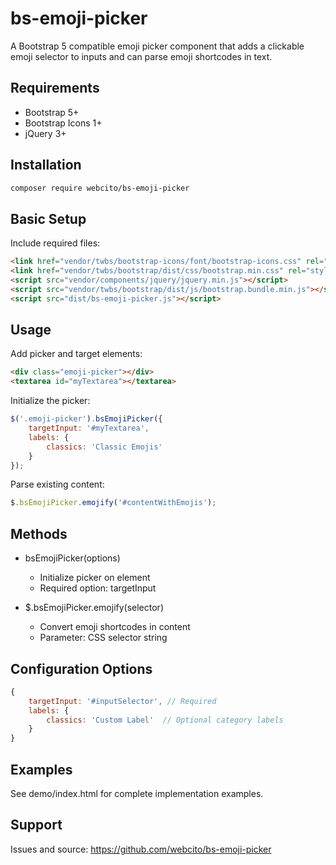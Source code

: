 # bs-emoji-picker

A Bootstrap 5 compatible emoji picker component that adds a clickable emoji selector to inputs and can parse emoji
shortcodes in text.

## Requirements

- Bootstrap 5+
- Bootstrap Icons 1+
- jQuery 3+

## Installation

```bash
composer require webcito/bs-emoji-picker
```

## Basic Setup

Include required files:

```html
<link href="vendor/twbs/bootstrap-icons/font/bootstrap-icons.css" rel="stylesheet">
<link href="vendor/twbs/bootstrap/dist/css/bootstrap.min.css" rel="stylesheet">
<script src="vendor/components/jquery/jquery.min.js"></script>
<script src="vendor/twbs/bootstrap/dist/js/bootstrap.bundle.min.js"></script>
<script src="dist/bs-emoji-picker.js"></script>
```

## Usage

Add picker and target elements:

```html
<div class="emoji-picker"></div>
<textarea id="myTextarea"></textarea>
```

Initialize the picker:

```javascript
$('.emoji-picker').bsEmojiPicker({
    targetInput: '#myTextarea',
    labels: {
        classics: 'Classic Emojis'
    }
});
```

Parse existing content:

```javascript
$.bsEmojiPicker.emojify('#contentWithEmojis');
```

## Methods

- bsEmojiPicker(options)
    - Initialize picker on element
    - Required option: targetInput

- $.bsEmojiPicker.emojify(selector)
    - Convert emoji shortcodes in content
    - Parameter: CSS selector string

## Configuration Options

```javascript
{
    targetInput: '#inputSelector', // Required
    labels: {
        classics: 'Custom Label'  // Optional category labels
    }
}
```

## Examples

See demo/index.html for complete implementation examples.

## Support

Issues and source: https://github.com/webcito/bs-emoji-picker